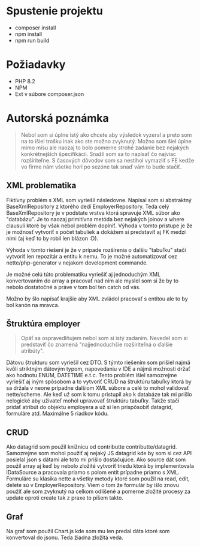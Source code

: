 # Spustenie projektu

- composer install
- npm install
- npm run build


# Požiadavky

- PHP 8.2
- NPM
- Ext v súbore composer.json


# Autorská poznámka

> Nebol som si úplne istý ako chcete aby výsledok vyzeral a preto som na to išiel trošku inak ako ste možno zvyknutý. Možno som šiel úplne mimo mísu ale naozaj to bolo pomerne strohé zadanie bez nejakých konkrétnejších špecifikácii. 
> Snažil som sa to napísať čo najviac rozšíriteľne. S časových dôvodov som sa nestihol vymazliť s FE kedže vo firme nám všetko horí po sezóne tak snaď vám to bude stačiť.

## XML problematika

Fiktívny problém s XML som vyriešil následovne. Napísal som si abstraktný BaseXmlRepository z ktorého dedí EmployerRepository. Teda celý BaseXmlRepository je v podstate vrstva ktorá spravuje XML súbor ako "databázu". Je to naozaj primitívna metóda bez nejakých joinov a where clausuli ktoré by však nebol problém doplniť. Výhoda v tomto prístupe je že je možnosť vytvoriť x počet tabuliek a dokážem si predstaviť aj FK medzi nimi (aj keď to by robil len blázon :D). 

Výhoda v tomto riešení je že v prípade rozšírenia o dalšiu "tabuľku" stačí vytvoriť len repozitár a entitu k nemu. To je možné automatizovať cez nette/php-generator v nejakom development commande.

Je možné celú túto problematiku vyriešiť aj jednoduchým XML konvertovaním do array a pracovať nad ním ale myslel som si že by to nebolo dostatočné a práve v tom bol ten catch od vás.

Možno by šlo napísať krajšie aby XML zvládol pracovať s entitou ale to by bol kanón na mravca.

## Štruktúra employer

> Opäť sa ospravedlňujem nebol som si istý zadaním. Nevedel som si predstaviť čo znamená "najjednoduchšie rozšíriteľná o ďalšie atribúty".

Dátovu štrukturu som vyriešil cez DTO. S týmto riešením som prišiel najmä kvôli striktným dátovým typom, napovedaniu v IDE a näjmä možnosti držať ako hodnotu ENUM, DATETIME e.t.c. Tento problém išiel samozrejme vyriešiť aj iným spôsobom a to vytvoriť CRUD na štruktúru tabuľky ktorá by sa držala v neone prípadne dalšiom XML súbore a celé to mohol validovať nette/scheme. Ale keď už som k tomu pristupil ako k databáze tak mi prišlo nelogické aby uživateľ mohol upravovať štruktúru tabuľky. Takže stačí pridať atribút do objektu employera a už si len prispôsobiť datagrid, formuláre atd. Maximálne 5 riadkov kódu.

## CRUD

Ako datagrid som použil knižnicu od contributte contributte/datagrid. Samozrejme som mohol použiť aj nejaký JS datagrid kde by som si cez API posielal json s dátami ale toto mi prišlo dostačujúce. Ako source dát som použil array aj keď by nebolo zložité vytvoriť triedu ktorá by implementovala IDataSource a pracovala priamo s polom entít prípadne priamo s XML.
Formuláre su klasika nette a všetky metody ktoré som použil na read, edit, delete sú v EmployerRepository. Viem o tom že formulár by išlo znovu použiť ale som zvyknutý na celkom odlišené a pomerne zložité procesy za update oproti create tak z praxe to píšem takto. 

## Graf

Na graf som použil Chart.js kde som mu len predal dáta ktoré som konvertoval do jsonu. Teda žiadna zložitá veda. 

